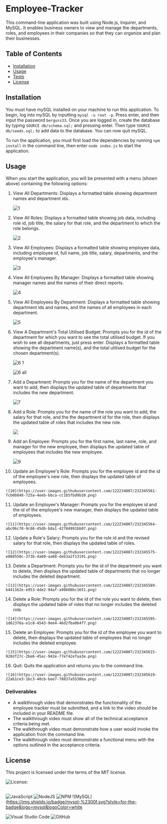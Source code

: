 # Employee-Tracker
This command-line application was built using Node.js, Inquirer, and MySQL. It enables business owners to view and manage the departments, roles, and employees in their companies so that they can organize and plan their businesses.

## Table of Contents
* [Installation](#installation)
* [Usage](#usage)
* [Tests](#tests)
* [License](#license)
  
## Installation
You must have mySQL installed on your machine to run this application. To begin, log into mySQL by inputting `mysql -u root -p`. Press enter, and then input the password `berguss33`. Once you are logged in, create the database by typing `SOURCE db/schema.sql;` and pressing enter. Then type `SOURCE db/seeds.sql;` to add data to the database. You can now quit mySQL.

To run the application, you must first load the dependencies by running `npm install` in the command line, then enter `node index.js` to start the application.

## Usage
When you start the application, you will be presented with a menu (shown above) containing the following options: 

 1) View All Departments: Displays a formatted table showing department names and department ids.  

    ![1](https://user-images.githubusercontent.com/122234007/232345375-a96c5070-bbc8-4715-ae5d-c279943f28c1.png)

 2) View All Roles: Displays a formatted table showing job data, including role id, job title, the salary for that role, and the department to which the role belongs.
  
    ![2](https://user-images.githubusercontent.com/122234007/232345433-5207bcf8-91ee-47da-bda3-d93b77060caa.png)

 3) View All Employees: Displays a formatted table showing employee data, including employee id, full name, job title, salary, departments, and the employee's manager.

    ![3](https://user-images.githubusercontent.com/122234007/232345385-0947a17e-d6b8-4ca9-be75-0517765be687.png)

 4) View All Employees By Manager: Displays a formatted table showing manager names and the names of their direct reports.

    ![4](https://user-images.githubusercontent.com/122234007/232345369-058b70f3-d2dd-41ef-9811-aaf4b6ed9c2f.png)

 5) View All Employees By Department: Displays a formatted table showing department ids and names, and the names of all employees in each department.

    ![5](https://user-images.githubusercontent.com/122234007/232345501-04226bd1-a06a-40bd-8b85-d15d1e5ef65f.png)
    
 6) View A Department's Total Utilised Budget: Prompts you for the id of the department for which you want to see the total utilised budget. If you wish to see all   departments, just press enter. Displays a formatted table showing  the department name(s), and the total utilised budget for the chosen department(s).

    ![6 1](https://user-images.githubusercontent.com/122234007/232345524-cf499edb-bd0f-4993-bd30-72b1c66b4d69.png)
    
    ![6 all](https://user-images.githubusercontent.com/122234007/232345517-8a993bca-fce6-4b22-ad18-316c62b9ae06.png)

 7) Add a Department: Prompts you for the name of the department you want to add, then displays the updated table of departments that includes the new department.

    ![7](https://user-images.githubusercontent.com/122234007/232345537-4ccd00be-1440-4567-b8f6-7bfc880344b7.png)

 8) Add a Role: Prompts you for the name of the role you want to add, the salary for that role, and the the department id for the role, then displays the updated table of roles that includes the new role.

    ![](https://user-images.githubusercontent.com/122234007/232345547-f73bf039-57f4-48e9-9ecb-b20a42eba468.png)

 9) Add an Employee: Prompts you for the first name, last name, role, and manager for the new employee, then displays the updated table of employees that includes the new employee.

    ![9](https://user-images.githubusercontent.com/122234007/232345553-c1548ab3-4f76-4495-b7f9-21ccabf716f4.png)

 10) Update an Employee's Role: Prompts you for the employee id and the id of the employee's new role, then displays the updated table of employees.

    ![10](https://user-images.githubusercontent.com/122234007/232345561-fcb0b848-725a-4eeb-bbca-cc1b5fbd9b10.png)

 11) Update an Employee's Manager: Prompts you for the employee id and the id of the employee's new manager, then displays the updated table of employees.

    ![11](https://user-images.githubusercontent.com/122234007/232345564-abc06c78-9c86-45db-b8a1-42784991bb07.png)

 12) Update a Role's Salary: Prompts you for the role id and the revised salary for that role, then displays the updated table of roles.

    ![12](https://user-images.githubusercontent.com/122234007/232345575-e088558c-373b-4a60-aa88-deb3a2f13191.png)

 13) Delete a Department: Prompts you for the id of the department you want to delete, then displays the updated table of departments that no longer includes the deleted department.

    ![13](https://user-images.githubusercontent.com/122234007/232345589-b441162e-e953-4de2-94af-a98600bc1651.png)

 14) Delete a Role: Prompts you for the id of the role you want to delete, then displays the updated table of roles that no longer includes the deleted role.

    ![14](https://user-images.githubusercontent.com/122234007/232345595-1d62376a-e1c8-4543-9ee4-46d2fba0b4f7.png)

 15) Delete an Employee: Prompts you for the id of the employee you want to delete, then displays the updated table of employees that no longer includes the deleted employee.

    ![15](https://user-images.githubusercontent.com/122234007/232345615-928df27c-2be6-45ac-942e-77ef42efaa3e.png)

 16) Quit: Quits the application and returns you to the command line.

    ![16](https://user-images.githubusercontent.com/122234007/232345619-22ab1ce3-1bc3-40cb-bee7-78837a5530ba.png)

### Deliverables
* A walkthrough video that demonstrates the functionality of the employee tracker must be submitted, and a link to the video should be included in your README file.
* The walkthrough video must show all of the technical acceptance criteria being met.
* The walkthrough video must demonstrate how a user would invoke the application from the command line.
* The walkthrough video must demonstrate a functional menu with the options outlined in the acceptance criteria.

## License
This project is licensed under the terms of the MIT license.

![License: ](https://img.shields.io/badge/License-MIT-blueviolet.svg)

##
![JavaScript](https://img.shields.io/badge/javascript-%23323330.svg?style=for-the-badge&logo=javascript&logoColor=%23F7DF1E) ![NodeJS](https://img.shields.io/badge/node.js-6DA55F?style=for-the-badge&logo=node.js&logoColor=white)  ![NPM](https://img.shields.io/badge/NPM-%23CB3837.svg?style=for-the-badge&logo=npm&logoColor=white)  ![MySQL](https://img.shields.io/badge/mysql-%2300f.svg?style=for-the-badge&logo=mysql&logoColor=white
  
![Visual Studio Code](https://img.shields.io/badge/Visual%20Studio%20Code-0078d7.svg?style=for-the-badge&logo=visual-studio-code&logoColor=white) ![GitHub](https://img.shields.io/badge/github-%23121011.svg?style=for-the-badge&logo=github&logoColor=white)
